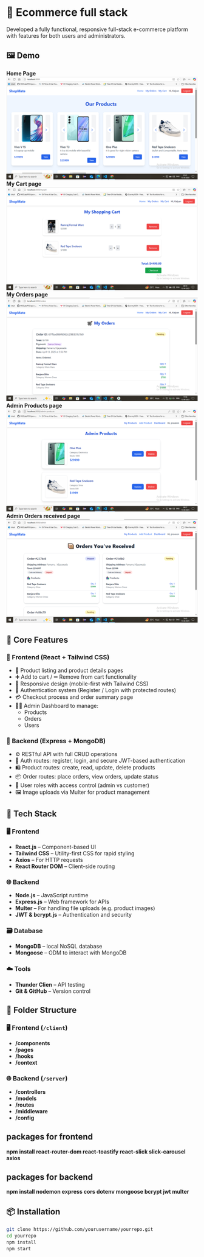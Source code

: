 # 🚀 Ecommerce full stack

Developed a fully functional, responsive full-stack e-commerce platform with features for both users and administrators.

## 🖼️ Demo
**Home Page**
![Homepage](./screenshots/screen_shot_2.PNG)
**My Cart page**
![MyCart](./screenshots/screen_shot_3.PNG)
**My Orders page**
![MyCart](./screenshots/screen_shot_5.PNG)
**Admin Products page**
![MyCart](./screenshots/screen_shot_4.PNG)
**Admin Orders received page**
![MyCart](./screenshots/screen_shot_6.PNG)

## 🎯 Core Features

### 🔹 Frontend (React + Tailwind CSS)
- 🛒 Product listing and product details pages
- ➕ Add to cart / ➖ Remove from cart functionality
- 📱 Responsive design (mobile-first with Tailwind CSS)
- 🔐 Authentication system (Register / Login with protected routes)
- 💳 Checkout process and order summary page
- 🧑‍💼 Admin Dashboard to manage:
  - Products
  - Orders
  - Users

### 🔹 Backend (Express + MongoDB)
- ⚙️ RESTful API with full CRUD operations
- 🔐 Auth routes: register, login, and secure JWT-based authentication
- 🛍️ Product routes: create, read, update, delete products
- 📦 Order routes: place orders, view orders, update status
- 👥 User roles with access control (admin vs customer)
- 🖼️ Image uploads via Multer for product management


## 🧰 Tech Stack

### 🖥️ Frontend
- **React.js** – Component-based UI
- **Tailwind CSS** – Utility-first CSS for rapid styling
- **Axios** – For HTTP requests
- **React Router DOM** – Client-side routing

### 🌐 Backend
- **Node.js** – JavaScript runtime
- **Express.js** – Web framework for APIs
- **Multer** – For handling file uploads (e.g. product images)
- **JWT & bcrypt.js** – Authentication and security

### 🗃️ Database
- **MongoDB** – local NoSQL database
- **Mongoose** – ODM to interact with MongoDB

### ☁️ Tools
- **Thunder Clien** – API testing
- **Git & GitHub** – Version control

## 📁 Folder Structure 

### 🖥️ Frontend (`/client`)
- **/components**
- **/pages**
- **/hooks**
- **/context**


### 🌐 Backend (`/server`)
- **/controllers**
- **/models**
- **/routes**
- **/middleware**
- **/config**

## packages for frontend
**npm install react-router-dom react-toastify react-slick slick-carousel axios**

## packages for backend
**npm install nodemon express cors dotenv mongoose bcrypt jwt multer**

## 📦 Installation

```bash
git clone https://github.com/yourusername/yourrepo.git
cd yourrepo
npm install
npm start

